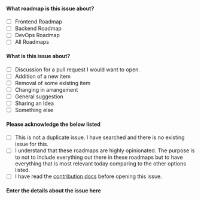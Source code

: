 <!--
Please do not remove anything written below.

Fill the details and open the issue. Any issue that
doesn't have all of these filled in will be closed,
if yours is closed reopen with everything filled in.
-->

#### What roadmap is this issue about?

- [ ] Frontend Roadmap
- [ ] Backend Roadmap
- [ ] DevOps Roadmap
- [ ] All Roadmaps

#### What is this issue about?

- [ ] Discussion for a pull request I would want to open.
- [ ] Addition of a new item
- [ ] Removal of some existing item
- [ ] Changing in arrangement
- [ ] General suggestion
- [ ] Sharing an Idea
- [ ] Something else

#### Please acknowledge the below listed

- [ ] This is not a duplicate issue. I have searched and there is no existing issue for this.
- [ ] I understand that these roadmaps are highly opinionated. The purpose is to not to include everything out there in these roadmaps but to have everything that is most relevant today comparing to the other options listed.
- [ ] I have read the [contribution docs](../contributing.md) before opening this issue.

#### Enter the details about the issue here

<!-- Please enter the issue details here -->
